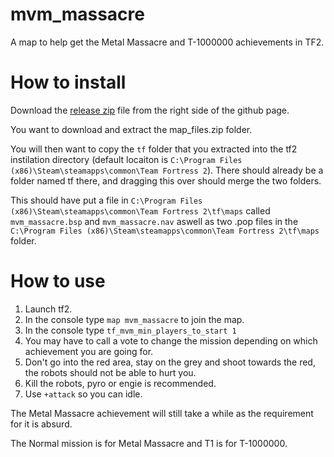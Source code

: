 # mvm_massacre
A map to help get the Metal Massacre and T-1000000 achievements in TF2.

# How to install
Download the [release zip](https://github.com/TacoFluffy4/mvm_massacre/releases/tag/release) file from the right side of the github page. 

You want to download and extract the map_files.zip folder.

You will then want to copy the `tf` folder that you extracted into the tf2 instilation directory (default locaiton is `C:\Program Files (x86)\Steam\steamapps\common\Team Fortress 2`). There should already be a folder named tf there, and dragging this over should merge the two folders.

This should have put a file in `C:\Program Files (x86)\Steam\steamapps\common\Team Fortress 2\tf\maps` called `mvm_massacre.bsp` and `mvm_massacre.nav` aswell as two .pop files in the `C:\Program Files (x86)\Steam\steamapps\common\Team Fortress 2\tf\maps` folder.

# How to use
1. Launch tf2.
1. In the console type `map mvm_massacre` to join the map.
1. In the console type `tf_mvm_min_players_to_start 1`
1. You may have to call a vote to change the mission depending on which achievement you are going for.
1. Don't go into the red area, stay on the grey and shoot towards the red, the robots should not be able to hurt you.
1. Kill the robots, pyro or engie is recommended.
1. Use `+attack` so you can idle.

The Metal Massacre achievement will still take a while as the requirement for it is absurd.

The Normal mission is for Metal Massacre and T1 is for T-1000000.
